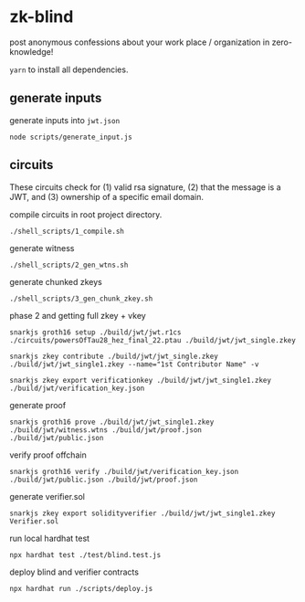 # zk-blind

post anonymous confessions about your work place / organization in zero-knowledge!

`yarn` to install all dependencies.

## generate inputs

generate inputs into `jwt.json`
```
node scripts/generate_input.js
``` 

## circuits 

These circuits check for (1) valid rsa signature, (2) that the message is a JWT, and (3) ownership of a specific email domain.

compile circuits in root project directory.
```
./shell_scripts/1_compile.sh
```

generate witness
```
./shell_scripts/2_gen_wtns.sh
```

generate chunked zkeys
```
./shell_scripts/3_gen_chunk_zkey.sh
```

phase 2 and getting full zkey + vkey
```
snarkjs groth16 setup ./build/jwt/jwt.r1cs ./circuits/powersOfTau28_hez_final_22.ptau ./build/jwt/jwt_single.zkey

snarkjs zkey contribute ./build/jwt/jwt_single.zkey ./build/jwt/jwt_single1.zkey --name="1st Contributor Name" -v

snarkjs zkey export verificationkey ./build/jwt/jwt_single1.zkey ./build/jwt/verification_key.json

```

generate proof
```
snarkjs groth16 prove ./build/jwt/jwt_single1.zkey ./build/jwt/witness.wtns ./build/jwt/proof.json ./build/jwt/public.json
```

verify proof offchain
```
snarkjs groth16 verify ./build/jwt/verification_key.json ./build/jwt/public.json ./build/jwt/proof.json
```

generate verifier.sol
```
snarkjs zkey export solidityverifier ./build/jwt/jwt_single1.zkey Verifier.sol
```

run local hardhat test 
```
npx hardhat test ./test/blind.test.js
```

deploy blind and verifier contracts
```
npx hardhat run ./scripts/deploy.js
```


